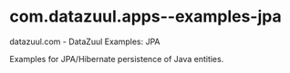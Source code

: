 # com.datazuul.apps--examples-jpa
datazuul.com - DataZuul Examples: JPA

Examples for JPA/Hibernate persistence of Java entities.

